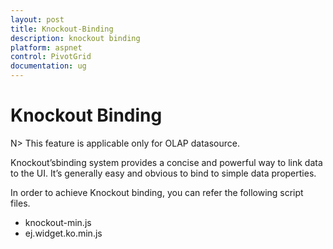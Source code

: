 ```yaml
---
layout: post
title: Knockout-Binding
description: knockout binding
platform: aspnet
control: PivotGrid
documentation: ug
---
```


# Knockout Binding

N> This feature is applicable only for OLAP datasource.

Knockout’sbinding system provides a concise and powerful way to link data to the UI. It’s generally easy and obvious to bind to simple data properties.

In order to achieve Knockout binding, you can refer the following script files.

* knockout-min.js
* ej.widget.ko.min.js